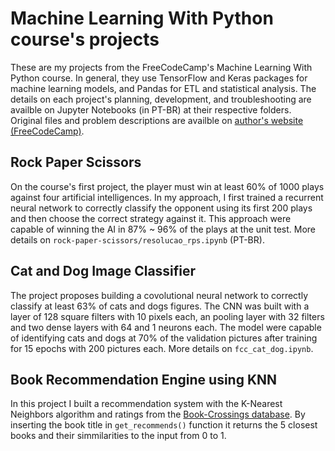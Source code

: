 # Machine Learning With Python course's projects

These are my projects from the FreeCodeCamp's Machine Learning With Python course.
In general, they use TensorFlow and Keras packages for machine learning models, and Pandas for ETL and statistical analysis.
The details on each project's planning, development, and troubleshooting are availble on Jupyter Notebooks (in PT-BR) at their respective folders.
Original files and problem descriptions are availble on [author's website (FreeCodeCamp)](https://www.freecodecamp.org/learn/machine-learning-with-python/#machine-learning-with-python-projects).

## Rock Paper Scissors

On the course's first project, the player must win at least 60% of 1000 plays against four artificial intelligences.
In my approach, I first trained a recurrent neural network to correctly classify the opponent using its first 200 plays and then choose the correct strategy against it.
This approach were capable of winning the AI in 87% ~ 96% of the plays at the unit test.
More details on `rock-paper-scissors/resolucao_rps.ipynb` (PT-BR).

## Cat and Dog Image Classifier

The project proposes building a covolutional neural network to correctly classify at least 63% of cats and dogs figures.
The CNN was built with a layer of 128 square filters with 10 pixels each, an pooling layer with 32 filters and two dense layers with 64 and 1 neurons each.
The model were capable of identifying cats and dogs at 70% of the validation pictures after training for 15 epochs with 200 pictures each.
More details on `fcc_cat_dog.ipynb`.

## Book Recommendation Engine using KNN

In this project I built a recommendation system with the K-Nearest Neighbors algorithm and ratings from the [Book-Crossings database](http://www2.informatik.uni-freiburg.de/~cziegler/BX/).
By inserting the book title in `get_recommends()` function it returns the 5 closest books and their simmilarities to the input from 0 to 1.
